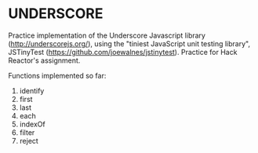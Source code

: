 <b>UNDERSCORE</b>
====================
Practice implementation of the Underscore Javascript library (http://underscorejs.org/), using the "tiniest JavaScript unit testing library", JSTinyTest (https://github.com/joewalnes/jstinytest). Practice for Hack Reactor's assignment.

Functions implemented so far:
1. identify
2. first
3. last
4. each
5. indexOf
6. filter
7. reject